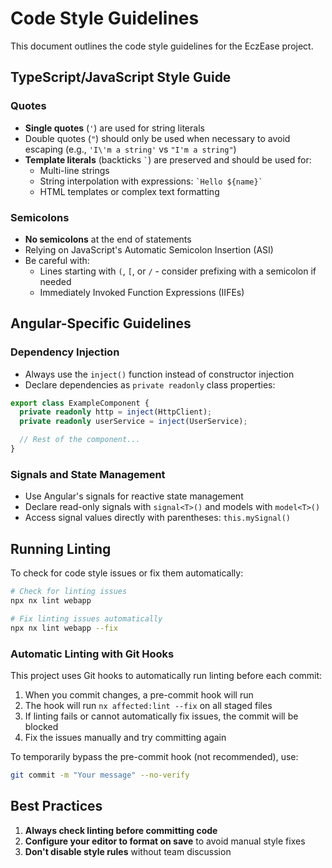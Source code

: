# Code Style Guidelines

This document outlines the code style guidelines for the EczEase project.

## TypeScript/JavaScript Style Guide

### Quotes

- **Single quotes** (`'`) are used for string literals
- Double quotes (`"`) should only be used when necessary to avoid escaping (e.g., `'I\'m a string'` vs `"I'm a string"`)
- **Template literals** (backticks `` ` ``) are preserved and should be used for:
  - Multi-line strings
  - String interpolation with expressions: `` `Hello ${name}` ``
  - HTML templates or complex text formatting

### Semicolons

- **No semicolons** at the end of statements
- Relying on JavaScript's Automatic Semicolon Insertion (ASI)
- Be careful with:
  - Lines starting with `(`, `[`, or `/` - consider prefixing with a semicolon if needed
  - Immediately Invoked Function Expressions (IIFEs)

## Angular-Specific Guidelines

### Dependency Injection

- Always use the `inject()` function instead of constructor injection
- Declare dependencies as `private readonly` class properties:

```typescript
export class ExampleComponent {
  private readonly http = inject(HttpClient);
  private readonly userService = inject(UserService);

  // Rest of the component...
}
```

### Signals and State Management

- Use Angular's signals for reactive state management
- Declare read-only signals with `signal<T>()` and models with `model<T>()`
- Access signal values directly with parentheses: `this.mySignal()`

## Running Linting

To check for code style issues or fix them automatically:

```bash
# Check for linting issues
npx nx lint webapp

# Fix linting issues automatically
npx nx lint webapp --fix
```

### Automatic Linting with Git Hooks

This project uses Git hooks to automatically run linting before each commit:

1. When you commit changes, a pre-commit hook will run
2. The hook will run `nx affected:lint --fix` on all staged files
3. If linting fails or cannot automatically fix issues, the commit will be blocked
4. Fix the issues manually and try committing again

To temporarily bypass the pre-commit hook (not recommended), use:

```bash
git commit -m "Your message" --no-verify
```

## Best Practices

1. **Always check linting before committing code**
2. **Configure your editor to format on save** to avoid manual style fixes
3. **Don't disable style rules** without team discussion
